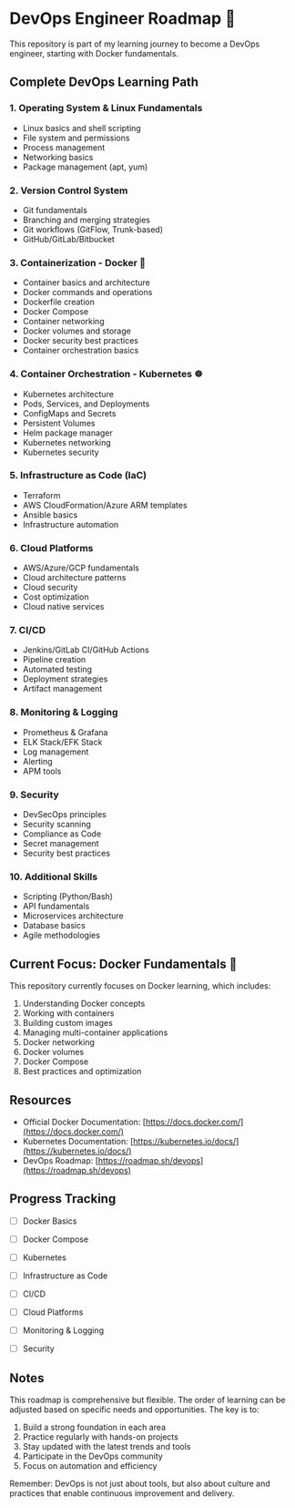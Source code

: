 # DevOps Engineer Roadmap 🚀

This repository is part of my learning journey to become a DevOps engineer, starting with Docker fundamentals.

## Complete DevOps Learning Path

### 1. Operating System & Linux Fundamentals
- Linux basics and shell scripting
- File system and permissions
- Process management
- Networking basics
- Package management (apt, yum)

### 2. Version Control System
- Git fundamentals
- Branching and merging strategies
- Git workflows (GitFlow, Trunk-based)
- GitHub/GitLab/Bitbucket

### 3. Containerization - Docker 🐳
- Container basics and architecture
- Docker commands and operations
- Dockerfile creation
- Docker Compose
- Container networking
- Docker volumes and storage
- Docker security best practices
- Container orchestration basics

### 4. Container Orchestration - Kubernetes ☸️
- Kubernetes architecture
- Pods, Services, and Deployments
- ConfigMaps and Secrets
- Persistent Volumes
- Helm package manager
- Kubernetes networking
- Kubernetes security

### 5. Infrastructure as Code (IaC)
- Terraform
- AWS CloudFormation/Azure ARM templates
- Ansible basics
- Infrastructure automation

### 6. Cloud Platforms
- AWS/Azure/GCP fundamentals
- Cloud architecture patterns
- Cloud security
- Cost optimization
- Cloud native services

### 7. CI/CD
- Jenkins/GitLab CI/GitHub Actions
- Pipeline creation
- Automated testing
- Deployment strategies
- Artifact management

### 8. Monitoring & Logging
- Prometheus & Grafana
- ELK Stack/EFK Stack
- Log management
- Alerting
- APM tools

### 9. Security
- DevSecOps principles
- Security scanning
- Compliance as Code
- Secret management
- Security best practices

### 10. Additional Skills
- Scripting (Python/Bash)
- API fundamentals
- Microservices architecture
- Database basics
- Agile methodologies

## Current Focus: Docker Fundamentals 🐳

This repository currently focuses on Docker learning, which includes:

1. Understanding Docker concepts
2. Working with containers
3. Building custom images
4. Managing multi-container applications
5. Docker networking
6. Docker volumes
7. Docker Compose
8. Best practices and optimization

## Resources

- Official Docker Documentation: [https://docs.docker.com/](https://docs.docker.com/)
- Kubernetes Documentation: [https://kubernetes.io/docs/](https://kubernetes.io/docs/)
- DevOps Roadmap: [https://roadmap.sh/devops](https://roadmap.sh/devops)

## Progress Tracking

- [ ] Docker Basics
- [ ] Docker Compose
- [ ] Kubernetes
- [ ] Infrastructure as Code
- [ ] CI/CD
- [ ] Cloud Platforms
- [ ] Monitoring & Logging
- [ ] Security


## Notes

This roadmap is comprehensive but flexible. The order of learning can be adjusted based on specific needs and opportunities. The key is to:

1. Build a strong foundation in each area
2. Practice regularly with hands-on projects
3. Stay updated with the latest trends and tools
4. Participate in the DevOps community
5. Focus on automation and efficiency

Remember: DevOps is not just about tools, but also about culture and practices that enable continuous improvement and delivery.